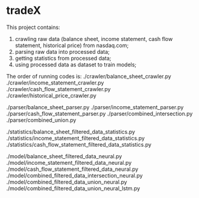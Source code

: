 # tradeX

This project contains:
1. crawling raw data (balance sheet, income statement, cash flow statement, historical price) from nasdaq.com;
2. parsing raw data into processed data;
3. getting statistics from processed data;
4. using processed data as dataset to train models;

The order of running codes is:
./crawler/balance_sheet_crawler.py
./crawler/income_statement_crawler.py
./crawler/cash_flow_statement_crawler.py
./crawler/historical_price_crawler.py

./parser/balance_sheet_parser.py
./parser/income_statement_parser.py
./parser/cash_flow_statement_parser.py
./parser/combined_intersection.py
./parser/combined_union.py

./statistics/balance_sheet_filtered_data_statistics.py
./statistics/income_statement_filtered_data_statistics.py
./statistics/cash_flow_statement_filtered_data_statistics.py

./model/balance_sheet_filtered_data_neural.py
./model/income_statement_filtered_data_neural.py
./model/cash_flow_statement_filtered_data_neural.py
./model/combined_filtered_data_intersection_neural.py
./model/combined_filtered_data_union_neural.py
./model/combined_filtered_data_union_neural_lstm.py
